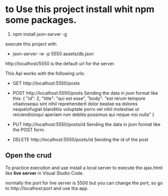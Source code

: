 # to Use this project install whit npm some packages.
1. npm install json-server -g

execute this project with 
- json-server -w -p 5550 assets/db.json

http://localhost/5550 is the default url for the server.

This Api works with the following urls:

- GET http://localhost:5550/posts
- POST http://localhost:5550/posts
Sending the data in json format like this:
{
    "id": 2,
    "title": "qui est esse",
    "body": "est rerum tempore vitae\nsequi sint nihil reprehenderit dolor beatae ea dolores neque\nfugiat blanditiis voluptate porro vel nihil molestiae ut reiciendis\nqui aperiam non debitis possimus qui neque nisi nulla"
}

- PUT http://localhost:5550/posts/id
Sending the data in json format like the POST form.
- DELETE http://localhost:5550/posts/id
Sending the id of the post


## Open the crud

To practice execution and use install a local server to execute the ajax.html like **live server** in Visual Studio Code.

normally the port for live server is 5500 but you can change the port, so go to http://localhost:port and use tha app.


